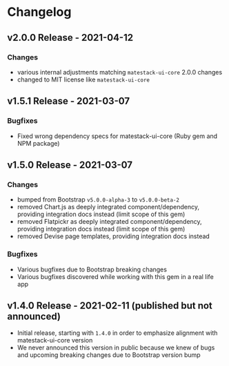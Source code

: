 # Changelog

## v2.0.0 Release - 2021-04-12

### Changes

- various internal adjustments matching `matestack-ui-core` 2.0.0 changes
- changed to MIT license like `matestack-ui-core`


## v1.5.1 Release - 2021-03-07

### Bugfixes

- Fixed wrong dependency specs for matestack-ui-core (Ruby gem and NPM package)

## v1.5.0 Release - 2021-03-07

### Changes

- bumped from Bootstrap `v5.0.0-alpha-3` to `v5.0.0-beta-2`
- removed Chart.js as deeply integrated component/dependency, providing integration docs instead (limit scope of this gem)
- removed Flatpickr as deeply integrated component/dependency, providing integration docs instead (limit scope of this gem)
- removed Devise page templates, providing integration docs instead

### Bugfixes

- Various bugfixes due to Bootstrap breaking changes
- Various bugfixes discovered while working with this gem in a real life app

## v1.4.0 Release - 2021-02-11 (published but not announced)

- Initial release, starting with `1.4.0` in order to emphasize alignment with matestack-ui-core version
- We never announced this version in public because we knew of bugs and upcoming breaking changes due to Bootstrap version bump
